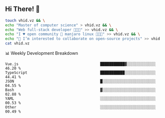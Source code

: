 ## Hi There! 👋

```sh
touch vhid.vz && \
echo "Master of computer science" > vhid.vz && \
echo "Web full-stack developer 🙈🙉🙊" >> vhid.vz && \
echo "I ♥️ open community 🎯 manjaro linux 🎉🐍🥳" >> vhid.vz && \
echo "👯 I’m interested to collaborate on open-source projects" >> vhid.vz && \
cat vhid.vz
```
:bar_chart: Weekly Development Breakdown

<!--START_SECTION:waka-->

```text
Vue.js                                     ███████████▓░░░░░░░░░░░░░   46.20 %
TypeScript                                 ███████████░░░░░░░░░░░░░░   44.41 %
JSON                                       █░░░░░░░░░░░░░░░░░░░░░░░░   04.55 %
Bash                                       ▓░░░░░░░░░░░░░░░░░░░░░░░░   02.88 %
YAML                                       ░░░░░░░░░░░░░░░░░░░░░░░░░   00.53 %
Other                                      ░░░░░░░░░░░░░░░░░░░░░░░░░   00.49 %
```

<!--END_SECTION:waka-->

